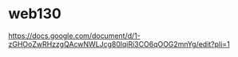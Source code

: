 web130
======
https://docs.google.com/document/d/1-zGHOoZwRHzzgQAcwNWLJcg80lqiRi3CO6qOOG2mnYg/edit?pli=1
